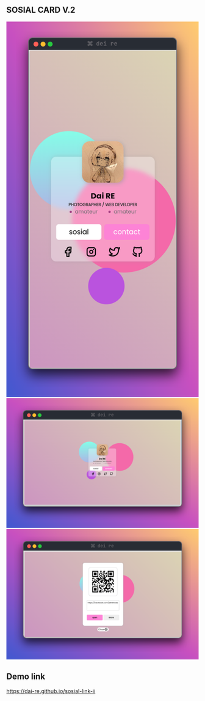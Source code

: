 ## SOSIAL CARD V.2

![](./screenshoot/Screenshot_20220916_203327.png)
![](./screenshoot/Screenshot_20220916_203534.png)
![](./screenshoot/Screenshot_20220916_203622.png)

## Demo link

https://dai-re.github.io/sosial-link-ii


